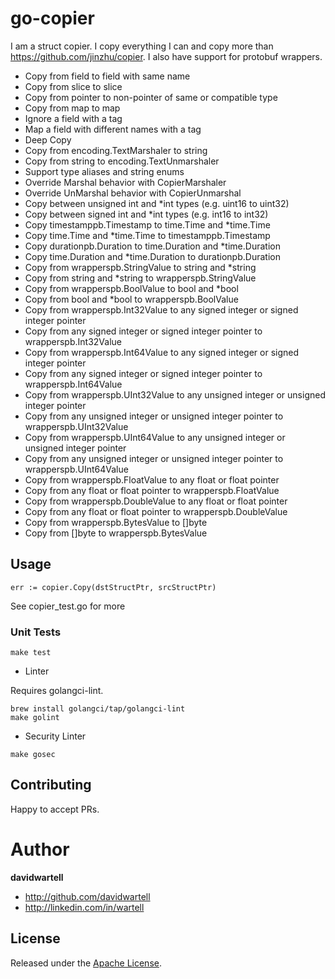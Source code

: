 # go-copier

I am a struct copier. I copy everything I can and copy more than https://github.com/jinzhu/copier. I also have support for 
protobuf wrappers.

* Copy from field to field with same name
* Copy from slice to slice
* Copy from pointer to non-pointer of same or compatible type
* Copy from map to map
* Ignore a field with a tag
* Map a field with different names with a tag
* Deep Copy
* Copy from encoding.TextMarshaler to string
* Copy from string to encoding.TextUnmarshaler
* Support type aliases and string enums
* Override Marshal behavior with CopierMarshaler
* Override UnMarshal behavior with CopierUnmarshal
* Copy between unsigned int and *int types (e.g. uint16 to uint32)
* Copy between signed int and *int types (e.g. int16 to int32) 
* Copy timestamppb.Timestamp to time.Time and *time.Time
* Copy time.Time and *time.Time to timestamppb.Timestamp
* Copy durationpb.Duration to time.Duration and *time.Duration
* Copy time.Duration and *time.Duration to durationpb.Duration
* Copy from wrapperspb.StringValue to string and *string
* Copy from string and *string to wrapperspb.StringValue
* Copy from wrapperspb.BoolValue to bool and *bool
* Copy from bool and *bool to wrapperspb.BoolValue
* Copy from wrapperspb.Int32Value to any signed integer or signed integer pointer 
* Copy from any signed integer or signed integer pointer to wrapperspb.Int32Value
* Copy from wrapperspb.Int64Value to any signed integer or signed integer pointer
* Copy from any signed integer or signed integer pointer to wrapperspb.Int64Value
* Copy from wrapperspb.UInt32Value to any unsigned integer or unsigned integer pointer
* Copy from any unsigned integer or unsigned integer pointer to wrapperspb.UInt32Value
* Copy from wrapperspb.UInt64Value to any unsigned integer or unsigned integer pointer
* Copy from any unsigned integer or unsigned integer pointer to wrapperspb.UInt64Value
* Copy from wrapperspb.FloatValue to any float or float pointer
* Copy from any float or float pointer to wrapperspb.FloatValue
* Copy from wrapperspb.DoubleValue to any float or float pointer
* Copy from any float or float pointer to wrapperspb.DoubleValue
* Copy from wrapperspb.BytesValue to []byte
* Copy from []byte to wrapperspb.BytesValue

## Usage

```
err := copier.Copy(dstStructPtr, srcStructPtr)
```

See copier_test.go for more

### Unit Tests
```
make test
```

* Linter

Requires golangci-lint.
```
brew install golangci/tap/golangci-lint
make golint
```

* Security Linter

```
make gosec
```

## Contributing

Happy to accept PRs.

# Author

**davidwartell**

* <http://github.com/davidwartell>
* <http://linkedin.com/in/wartell>

## License

Released under the [Apache License](https://github.com/davidwartell/go-copier/blob/master/LICENSE).

